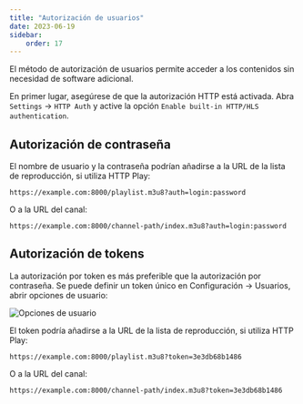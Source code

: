 ```yaml
---
title: "Autorización de usuarios"
date: 2023-06-19
sidebar:
    order: 17
---
```


El método de autorización de usuarios permite acceder a los contenidos sin necesidad de software adicional.

En primer lugar, asegúrese de que la autorización HTTP está activada. Abra `Settings` -> `HTTP Auth` y active la opción `Enable built-in HTTP/HLS authentication`.

## Autorización de contraseña[](/es/astra/delivery/user#password-authorization)

El nombre de usuario y la contraseña podrían añadirse a la URL de la lista de reproducción, si utiliza HTTP Play:

```
https://example.com:8000/playlist.m3u8?auth=login:password
```

O a la URL del canal:

```
https://example.com:8000/channel-path/index.m3u8?auth=login:password
```

## Autorización de tokens[](/es/astra/delivery/user#token-authorization)

La autorización por token es más preferible que la autorización por contraseña. Se puede definir un token único en Configuración -> Usuarios, abrir opciones de usuario:

![Opciones de usuario](https://cdn.cesbo.com/help/astra/delivery/http-hls/auth/user.png)

El token podría añadirse a la URL de la lista de reproducción, si utiliza HTTP Play:

```
https://example.com:8000/playlist.m3u8?token=3e3db68b1486
```

O a la URL del canal:

```
https://example.com:8000/channel-path/index.m3u8?token=3e3db68b1486
```

